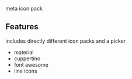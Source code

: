 meta icon pack

## Features

includes directly different icon packs and a picker

- material
- cuppertino
- font awesome
- line icons
